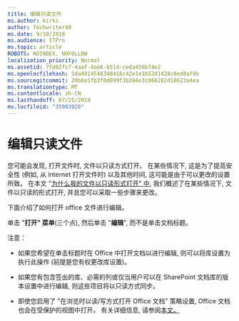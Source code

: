 ```yaml
---
title: 编辑只读文件
ms.author: kirks
author: Techwriter40
ms.date: 9/10/2018
ms.audience: ITPro
ms.topic: article
ROBOTS: NOINDEX, NOFOLLOW
localization_priority: Normal
ms.assetid: 7fd02fc7-4aaf-4ae6-b514-ceda456b74e2
ms.openlocfilehash: 5da4914548348418c42e1e1b52d1428c0ed0af9b
ms.sourcegitcommit: 20b6a1fb3f0d899f3b204e3c066262d10623a4ea
ms.translationtype: MT
ms.contentlocale: zh-CN
ms.lasthandoff: 07/25/2019
ms.locfileid: "35903928"
---
```

# <a name="edit-a-read-only-file"></a>编辑只读文件

您可能会发现, 打开文件时, 文件以只读方式打开。 在某些情况下, 这是为了提高安全性 (例如, 从 internet 打开文件时) 以及其他时间, 这可能是由于可以更改的设置所致。 在本文 "[为什么我的文件以只读形式打开" 中](https://support.office.com/article/Why-did-my-file-open-read-only-3ab4b792-da50-4b38-8628-14c64e1f1d15), 我们概述了在某些情况下, 文件以只读的形式打开, 并且您可以采取一些步骤来更改。

下面介绍了如何打开 office 文件进行编辑。

单击 "**打开" 菜单**(三个点), 然后单击 "**编辑**", 而不是单击文档标题。

注意：

- 如果您希望在单击标题时在 Office 中打开文档以进行编辑, 则可以将库设置为执行此操作 (前提是您有权更改库设置)。

- 如果您有包含签出的库、必需的列或仅当用户可以在 SharePoint 文档库的版本设置中进行编辑, 则这些项目将以只读方式同步。

- 即使您启用了 "在浏览时以读/写方式打开 Office 文档" 策略设置, Office 文档也会在受保护的视图中打开。 有关详细信息, 请参阅[本文。](https://support.microsoft.com/help/983047/an-office-document-opens-in-protected-view-even-though-you-enable-the)

